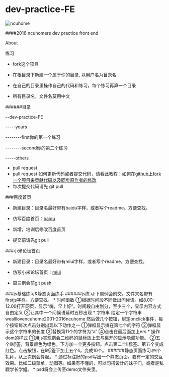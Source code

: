 # dev-practice-FE

![ncuhome](http://7xu5y0.com1.z0.glb.clouddn.com/freshman_stu_logo.png)


####2016 ncuhomers dev practice front end

About

练习

* fork这个项目

* 在根目录下新建一个属于你的目录, 以用户名为目录名

* 在自己的目录里操作自己的代码和练习，每个练习再算一个目录

* 所有目录名，文件名莫用中文 

######目录

--dev-practice-FE

-----yours

--------first你的第一个练习

--------second你的第二个练习

-----others

* pull request 
* pull request 如何更新代码或者提交代码，请看此教程：[如何在github上fork一个项目来贡献代码以及同步原作者的修改](http://www.360doc.com/content/13/0410/18/2569758_277424931.shtml)
* 每次提交代码请先 git pull

###百度首页

* 新建目录：目录名最好带有baidu字样，或者写个readme。方便查找。

* 仿写百度首页：[baidu](www.baidu.com)

* 新增，培训后修改百度首页

* 提交前请先git pull

###小米论坛首页

* 新建目录：目录名最好带有miui字样，或者写个readme。方便查找。

* 仿写小米论坛首页：[miui](http://www.miui.com/index.html)

* 周三例会前git push

###js基础练习&静态页面练手
######js练习:下周例会前交。文件夹名带有firstjs字样。方便查找。
    * 时间函数
        ①根据时间段不同做出问候语。如8.00-12.00打开网页，显示“嗨，早上好”。时间段自由划分，至少三个，显示内容方式自由定义
        ②让其中一个问候语延时五秒出现
    * 字符串
        给定一个字符串wealllovencuhome2001-2016ncuhome
        然后做几个按钮，绑定onclick事件，每个按钮每次点击分别出现以下动作之一
        ①弹框显示排在第七个的字符
        ②弹框显示这个字符串的长度
        ③替换第11个的字符为“a”
        ④点击在最后面加上ers
    * 操作dom的样式
        ①用js实现例会二维码的鼠标放上去与离开的显示隐藏功能。
        ②五个li标签，背景颜色为绿色。下方加一个更多按钮。点击第二个li标签。第五个变成红色。点击按钮，在li标签下加上五个li，变成10个。
######静态页面练习:四个礼拜，从上次例会算起。
    * 通过标注好的psd写出一个静态页面。要有一定的交互效果。比如二级菜单，动图等。如果有不懂的，可以勾搭设计的妹子们，或者是私戳学长学姐。
    * psd将会上传至demo文件夹里。
